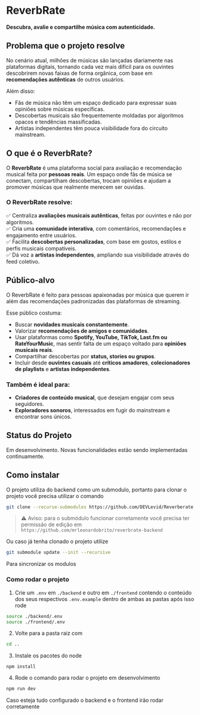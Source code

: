 # ReverbRate

**Descubra, avalie e compartilhe música com autenticidade.**

## Problema que o projeto resolve

No cenário atual, milhões de músicas são lançadas diariamente nas plataformas digitais, tornando cada vez mais difícil para os ouvintes descobrirem novas faixas de forma orgânica, com base em **recomendações autênticas** de outros usuários.

Além disso:

- Fãs de música não têm um espaço dedicado para expressar suas opiniões sobre músicas específicas.
- Descobertas musicais são frequentemente moldadas por algoritmos opacos e tendências massificadas.
- Artistas independentes têm pouca visibilidade fora do circuito mainstream.

## O que é o ReverbRate?

O **ReverbRate** é uma plataforma social para avaliação e recomendação musical feita por **pessoas reais**. Um espaço onde fãs de música se conectam, compartilham descobertas, trocam opiniões e ajudam a promover músicas que realmente merecem ser ouvidas.

### O ReverbRate resolve:

✅ Centraliza **avaliações musicais autênticas**, feitas por ouvintes e não por algoritmos.  
✅ Cria uma **comunidade interativa**, com comentários, recomendações e engajamento entre usuários.  
✅ Facilita **descobertas personalizadas**, com base em gostos, estilos e perfis musicais compatíveis.  
✅ Dá voz a **artistas independentes**, ampliando sua visibilidade através do feed coletivo.

## Público-alvo

O ReverbRate é feito para pessoas apaixonadas por música que querem ir além das recomendações padronizadas das plataformas de streaming.

Esse público costuma:

- Buscar **novidades musicais constantemente**.
- Valorizar **recomendações de amigos e comunidades**.
- Usar plataformas como **Spotify, YouTube, TikTok, Last.fm ou RateYourMusic**, mas sentir falta de um espaço voltado para **opiniões musicais reais**.
- Compartilhar descobertas por **status, stories ou grupos**.
- Incluir desde **ouvintes casuais** até **críticos amadores**, **colecionadores de playlists** e **artistas independentes**.

### Também é ideal para:

- **Criadores de conteúdo musical**, que desejam engajar com seus seguidores.
- **Exploradores sonoros**, interessados em fugir do mainstream e encontrar sons únicos.

## Status do Projeto

Em desenvolvimento. Novas funcionalidades estão sendo implementadas continuamente.

## Como instalar

O projeto utiliza do backend como um submodulo, portanto para clonar o projeto você precisa utilizar o comando

```bash
git clone --recurse-submodules https://github.com/DEVLevid/Reverberate.git
```

> ⚠️ Aviso: para o submódulo funcionar corretamente você precisa ter permissão de edição em
> `https://github.com/mrleonardobrito/reverbrate-backend`

Ou caso já tenha clonado o projeto utilize

```bash
git submodule update --init --recursive
```

Para sincronizar os modulos

### Como rodar o projeto

1. Crie um `.env` em `./backend` e outro em `./frontend` contendo o conteúdo dos seus respectivos `.env.example` dentro de ambas as pastas após isso rode

```bash
source ./backend/.env
source ./frontend/.env
```

2. Volte para a pasta raiz com

```bash
cd ..
```

3. Instale os pacotes do node

```
npm install
```

4. Rode o comando para rodar o projeto em desenvolvimento

```bash
npm run dev
```

Caso esteja tudo configurado o backend e o frontend irão rodar corretamente

